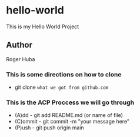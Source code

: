 # hello-world

This is my Hello World Project

## Author

Roger Huba

### This is some directions on how to clone

- git clone `what we got from github.com`

### This is the ACP Proccess we will go through

- (A)dd - git add README.md (or name of file)
- (C)ommit - git commit -m "your message here"
- (P)ush - git push origin main
